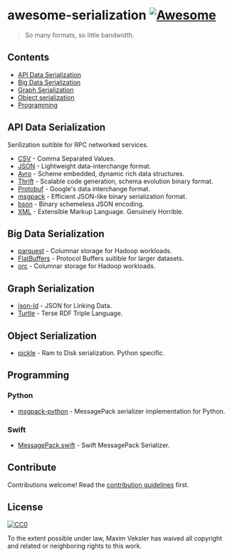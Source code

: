 # awesome-serialization [![Awesome](https://awesome.re/badge.svg)](https://awesome.re)

> So many formats, so little bandwidth.

## Contents

- [API Data Serialization](#api-data-serialization)
- [Big Data Serialization](#big-data-serialization)
- [Graph Serialization](#graph-serialization)
- [Object serialization](#object-serialization)
- [Programming](#programming)

## API Data Serialization

Serilization suitible for RPC networked services.

- [CSV](https://en.wikipedia.org/wiki/Comma-separated_values) - Comma Separated Values.
- [JSON](https://www.json.org) - Lightweight data-interchange format.
- [Avro](https://avro.apache.org) - Scheme embedded, dynamic rich data structures.
- [Thrift](http://thrift.apache.org) - Scalable code generation, schema evolution binary format.
- [Protobuf](https://github.com/protocolbuffers/protobuf) - Google's data interchange format.
- [msgpack](https://msgpack.org) - Efficient JSON-like binary serialization format.
- [bson](http://bsonspec.org) - Binary schemeless JSON encoding.
- [XML](https://www.w3.org/XML/) - Extensible Markup Language. Genuinely Horrible.

## Big Data Serialization

- [parquest](https://parquet.apache.org) - Columnar storage for Hadoop workloads.
- [FlatBuffers](https://google.github.io/flatbuffers/) - Protocol Buffers suitible for larger datasets.
- [orc](https://orc.apache.org) - Columnar storage for Hadoop workloads.

## Graph Serialization

- [json-ld](https://json-ld.org) - JSON for Linking Data.
- [Turtle](https://www.w3.org/TR/turtle/) - Terse RDF Triple Language.

## Object Serialization

- [pickle](https://docs.python.org/3/library/pickle.html) - Ram to Disk serialization. Python specific.

## Programming

### Python

- [msgpack-python](https://github.com/msgpack/msgpack-python) - MessagePack serializer implementation for Python.

### Swift

- [MessagePack.swift](https://github.com/a2/MessagePack.swift) - Swift MessagePack Serializer.

## Contribute

Contributions welcome! Read the [contribution guidelines](contributing.md) first.

## License

[![CC0](http://mirrors.creativecommons.org/presskit/buttons/88x31/svg/cc-zero.svg)](http://creativecommons.org/publicdomain/zero/1.0)

To the extent possible under law, Maxim Veksler has waived all copyright and
related or neighboring rights to this work.
